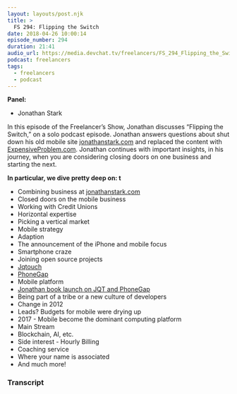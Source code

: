 ```yaml
---
layout: layouts/post.njk
title: >
  FS 294: Flipping the Switch
date: 2018-04-26 10:00:14
episode_number: 294
duration: 21:41
audio_url: https://media.devchat.tv/freelancers/FS_294_Flipping_the_Switch.mp3
podcast: freelancers
tags:
  - freelancers
  - podcast
---
```


**Panel:**

- Jonathan Stark

In this episode of the Freelancer’s Show, Jonathan discusses “Flipping the Switch,” on a solo podcast episode. Jonathan answers questions about shut down his old mobile site [jonathanstark.com](https://jonathanstark.com) and replaced the content with [ExpensiveProblem.com](https://ExpensiveProblem.com). Jonathan continues with important insights, in his journey, when you are considering closing doors on one business and starting the next.

**In particular, we dive pretty deep on: t**

- Combining business at [jonathanstark.com](https://jonathanstark.com)
- Closed doors on the mobile business
- Working with Credit Unions
- Horizontal expertise
- Picking a vertical market
- Mobile strategy
- Adaption
- The announcement of the iPhone and mobile focus
- Smartphone craze
- Joining open source projects
- [Jqtouch](https://jqtjs.com)
- [PhoneGap](https://phonegap.com)
- Mobile platform
- [Jonathan book launch on JQT and PhoneGap](https://shop.oreilly.com/product/9780596805791.do)
- Being part of a tribe or a new culture of developers
- Change in 2012
- Leads? Budgets for mobile were drying up
- 2017 - Mobile become the dominant computing platform
- Main Stream
- Blockchain, AI, etc.
- Side interest - Hourly Billing
- Coaching service
- Where your name is associated
- And much more!&nbsp; &nbsp; &nbsp;

### Transcript
